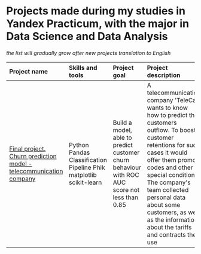 # Projects made during my studies in Yandex Practicum, with the major in Data Science and Data Analysis # 
*the list will gradually grow after new projects translation to English*

| Project name | Skills and tools | Project goal | Project description | Key words |
| :---------------------- | :---------------------- | :---------------------- | :---------------------- | :---------------------- |
| [Final project. Churn prediction model - telecommunication company](final_project_eng) | Python Pandas Classification Pipeline Phik matplotlib scikit-learn | Build a model, able to predict customer churn behaviour with ROC AUC score not less than 0.85 | A telecommunication company 'TeleCat' wants to know how to predict the customers outflow. To boost customer retentions for such cases it would offer them promo codes and other special conditions. The company's team collected personal data about some customers, as well as the information about the tariffs and contracts they use | *pandas* | Data preprocessing, EDA, Customers' personas analysis, Machine learning |
